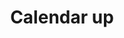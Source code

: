 ---
title: Calendar up
tags: ["calendar", "up", "upload", "export", "send"]
icon: calendar-up
svg: '<svg xmlns="http://www.w3.org/2000/svg" width="24" height="24" fill="none" viewBox="0 0 24 24" stroke-width="1.5" stroke-linecap="round" stroke-linejoin="round" stroke="currentColor"><path d="M16.5 5V3m-9 2V3M3.25 8h17.5m-8.747 9.5L12 12.22m2.5 1.934L12 11.5l-2.5 2.653"/><path d="M3 10.044c0-2.115 0-3.173.436-3.981a3.896 3.896 0 0 1 1.748-1.651C6.04 4 7.16 4 9.4 4h5.2c2.24 0 3.36 0 4.216.412.753.362 1.364.94 1.748 1.65.436.81.436 1.868.436 3.983v4.912c0 2.115 0 3.173-.436 3.981a3.896 3.896 0 0 1-1.748 1.651C17.96 21 16.84 21 14.6 21H9.4c-2.24 0-3.36 0-4.216-.412a3.896 3.896 0 0 1-1.748-1.65C3 18.128 3 17.07 3 14.955z"/></svg>'
---